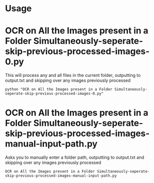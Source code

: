 # Usage

# OCR on All the Images present in a Folder Simultaneously-seperate-skip-previous-processed-images-0.py

This will process any and all files in the current folder, outputting to output.txt and skipping over any images previously processed

    python "OCR on All the Images present in a Folder Simultaneously-seperate-skip-previous-processed-images-0.py"



# OCR on All the Images present in a Folder Simultaneously-seperate-skip-previous-processed-images-manual-input-path.py

Asks you to manually enter a folder path,  outputting to output.txt and skipping over any images previously processed

    OCR on All the Images present in a Folder Simultaneously-seperate-skip-previous-processed-images-manual-input-path.py
